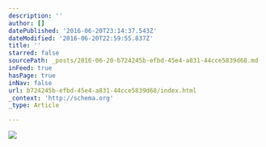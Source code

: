```yaml
---
description: ''
author: []
datePublished: '2016-06-20T23:14:37.543Z'
dateModified: '2016-06-20T22:59:55.837Z'
title: ''
starred: false
sourcePath: _posts/2016-06-20-b724245b-efbd-45e4-a831-44cce5839d68.md
inFeed: true
hasPage: true
inNav: false
url: b724245b-efbd-45e4-a831-44cce5839d68/index.html
_context: 'http://schema.org'
_type: Article

---
```

![](https://the-grid-user-content.s3-us-west-2.amazonaws.com/f6a67193-3b31-4e9a-87f0-12697cd82929.png)